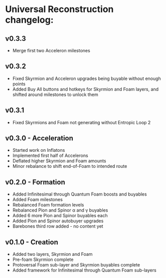 # Universal Reconstruction changelog:

## v0.3.3
- Merge first two Acceleron milestones

## v0.3.2
- Fixed Skyrmion and Acceleron upgrades being buyable without enough points
- Added Buy All buttons and hotkeys for Skyrmion and Foam layers, and shifted around milestones to unlock them

## v0.3.1
- Fixed Skyrmions and Foam not generating without Entropic Loop 2

## v0.3.0 - Acceleration
- Started work on Inflatons
- Implemented first half of Accelerons
- Deflated higher Skyrmion and Foam amounts
- Minor rebalance to shift end-of-Foam to intended route

## v0.2.0 - Formation
- Added Infinitesimal through Quantum Foam boosts and buyables
- Added Foam milestones
- Rebalanced Foam formation levels
- Rebalanced Pion and Spinor α and γ buyables
- Added 6 more Pion and Spinor buyables each
- Added Pion and Spinor autobuyer upgrades
- Barebones third row added - no content yet

## v0.1.0 - Creation
- Added two layers, Skyrmion and Foam
- Pre-foam Skyrmion complete
- Protoversal Foam sub-layer and Skyrmion buyables complete
- Added framework for Infinitesimal through Quantum Foam sub-layers